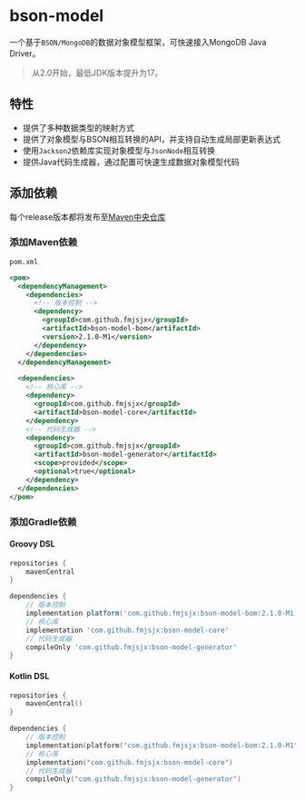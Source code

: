 # bson-model

一个基于`BSON/MongoDB`的数据对象模型框架，可快速接入MongoDB Java Driver。

> 从2.0开始，最低JDK版本提升为17。

## 特性

- 提供了多种数据类型的映射方式
- 提供了对象模型与BSON相互转换的API，并支持自动生成局部更新表达式
- 使用`Jackson2`依赖库实现对象模型与`JsonNode`相互转换
- 提供Java代码生成器，通过配置可快速生成数据对象模型代码

## 添加依赖

每个release版本都将发布至[Maven中央仓库](https://repo1.maven.org/maven2/)

### 添加Maven依赖

`pom.xml`
```xml
<pom>
  <dependencyManagement>
    <dependencies>
      <!-- 版本控制 -->
      <dependency>
        <groupId>com.github.fmjsjx</groupId>
        <artifactId>bson-model-bom</artifactId>
        <version>2.1.0-M1</version>
      </dependency>
    </dependencies>
  </dependencyManagement>

  <dependencies>
    <!-- 核心库 -->
    <dependency>
      <groupId>com.github.fmjsjx</groupId>
      <artifactId>bson-model-core</artifactId>
    </dependency>
    <!-- 代码生成器 -->
    <dependency>
      <groupId>com.github.fmjsjx</groupId>
      <artifactId>bson-model-generator</artifactId>
      <scope>provided</scope>
      <optional>true</optional>
    </dependency>
  </dependencies>
</pom>
```

### 添加Gradle依赖

#### Groovy DSL
```groovy
repositories {
    mavenCentral
}

dependencies {
    // 版本控制
    implementation platform('com.github.fmjsjx:bson-model-bom:2.1.0-M1')
    // 核心库
    implementation 'com.github.fmjsjx:bson-model-core'
    // 代码生成器
    compileOnly 'com.github.fmjsjx:bson-model-generator'
}
```
#### Kotlin DSL
```kotlin
repositories {
    mavenCentral()
}

dependencies {
    // 版本控制
    implementation(platform("com.github.fmjsjx:bson-model-bom:2.1.0-M1"))
    // 核心库
    implementation("com.github.fmjsjx:bson-model-core")
    // 代码生成器
    compileOnly("com.github.fmjsjx:bson-model-generator")
}
```

